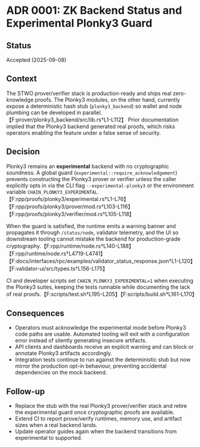 # ADR 0001: ZK Backend Status and Experimental Plonky3 Guard

## Status

Accepted (2025-09-08)

## Context

The STWO prover/verifier stack is production-ready and ships real zero-knowledge
proofs. The Plonky3 modules, on the other hand, currently expose a deterministic
hash stub (`plonky3_backend`) so wallet and node plumbing can be developed in
parallel.【F:prover/plonky3_backend/src/lib.rs†L1-L112】 Prior documentation
implied that the Plonky3 backend generated real proofs, which risks operators
enabling the feature under a false sense of security.

## Decision

Plonky3 remains an **experimental** backend with no cryptographic soundness. A
global guard (`experimental::require_acknowledgement`) prevents constructing the
Plonky3 prover or verifier unless the caller explicitly opts in via the CLI
flag `--experimental-plonky3` or the environment variable
`CHAIN_PLONKY3_EXPERIMENTAL`.【F:rpp/proofs/plonky3/experimental.rs†L1-L76】【F:rpp/proofs/plonky3/prover/mod.rs†L103-L116】【F:rpp/proofs/plonky3/verifier/mod.rs†L105-L118】

When the guard is satisfied, the runtime emits a warning banner and propagates
it through `/status/node`, validator telemetry, and the UI so downstream tooling
cannot mistake the backend for production-grade cryptography.【F:rpp/runtime/node.rs†L140-L188】【F:rpp/runtime/node.rs†L4719-L4741】【F:docs/interfaces/rpc/examples/validator_status_response.json†L1-L120】【F:validator-ui/src/types.ts†L156-L175】

CI and developer scripts set `CHAIN_PLONKY3_EXPERIMENTAL=1` when executing the
Plonky3 suites, keeping the tests runnable while documenting the lack of real
proofs.【F:scripts/test.sh†L195-L205】【F:scripts/build.sh†L161-L170】

## Consequences

* Operators must acknowledge the experimental mode before Plonky3 code paths
  are usable. Automated tooling will exit with a configuration error instead of
  silently generating insecure artifacts.
* API clients and dashboards receive an explicit warning and can block or
  annotate Plonky3 artifacts accordingly.
* Integration tests continue to run against the deterministic stub but now
  mirror the production opt-in behaviour, preventing accidental dependencies on
  the mock backend.

## Follow-up

* Replace the stub with the real Plonky3 prover/verifier stack and retire the
  experimental guard once cryptographic proofs are available.
* Extend CI to report prove/verify runtimes, memory use, and artifact sizes when
  a real backend lands.
* Update operator guides again when the backend transitions from experimental to
  supported.
